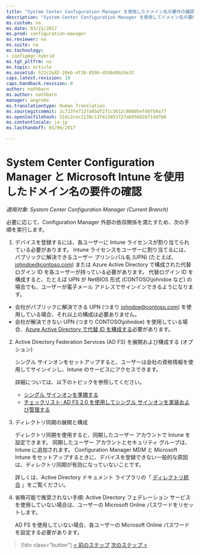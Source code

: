 ```yaml
---
title: "System Center Configuration Manager を使用したドメイン名の要件の確認 | Microsoft Docs"
description: "System Center Configuration Manager を使用してドメイン名の要件を確認します。"
ms.custom: na
ms.date: 03/21/2017
ms.prod: configuration-manager
ms.reviewer: na
ms.suite: na
ms.technology:
- configmgr-hybrid
ms.tgt_pltfrm: na
ms.topic: article
ms.assetid: 522c2e82-20eb-4f38-859b-d55640b24e32
caps.latest.revision: 18
caps.handback.revision: 0
author: nathbarn
ms.author: nathbarn
manager: angrobe
ms.translationtype: Human Translation
ms.sourcegitcommit: 2c723fe7137a95df271c3612c88805efd8fb9a77
ms.openlocfilehash: 51dc2cec2138c13f413853727ab956b2871d47b0
ms.contentlocale: ja-jp
ms.lasthandoff: 03/06/2017

---
```

# <a name="confirm-domain-name-requirements-with-system-center-configuration-manager-and-microsoft-intune"></a>System Center Configuration Manager と Microsoft Intune を使用したドメイン名の要件の確認

*適用対象: System Center Configuration Manager (Current Branch)*

必要に応じて、Configuration Manager 外部の依存関係を満たすため、次の手順を実行します。

1. デバイスを登録するには、各ユーザーに Intune ライセンスが割り当てられている必要があります。 Intune ライセンスをユーザーに割り当てるには、パブリックに解決できるユーザー プリンシパル名 (UPN) (たとえば、johndoe@contoso.com) または Azure Active Directory で構成された代替ログイン ID を各ユーザーが持っている必要があります。 代替ログイン ID を構成すると、たとえば UPN が NetBIOS 形式 (CONTOSO\johndoe など) の場合でも、ユーザーが電子メール アドレスでサインインできるようになります。

  - 会社がパブリックに解決できる UPN (つまり johndoe@contoso.com) を使用している場合、それ以上の構成は必要ありません。
  - 会社が解決できない UPN (つまり CONTOSO\johndoe) を使用している場合、[Azure Active Directory で代替 ID を構成する](https://azure.microsoft.com/documentation/articles/active-directory-aadconnect-get-started-custom/#pages-under-the-section-sync)必要があります。

2.  Active Directory Federation Services (AD FS) を展開および構成する (オプション)

     シングル サインオンをセットアップすると、ユーザーは会社の資格情報を使用してサインインし、Intune のサービスにアクセスできます。

     詳細については、以下のトピックを参照してください。
    -   [シングル サインオンを準備する](http://go.microsoft.com/fwlink/?LinkID=271124)
    -   [チェックリスト: AD FS 2.0 を使用してシングル サインオンを実装および管理する](http://go.microsoft.com/fwlink/?LinkID=271125)

3.  ディレクトリ同期の展開と構成

     ディレクトリ同期を使用すると、同期したユーザー アカウントで Intune を設定できます。 同期したユーザー アカウントとセキュリティ グループは、Intune に追加されます。 Configuration Manager MDM と Microsoft Intune をセットアップするときに、デバイスを登録できない一般的な原因は、ディレクトリ同期が有効になっていないことです。

     詳しくは、Active Directory ドキュメント ライブラリの「 [ディレクトリ統合](http://go.microsoft.com/fwlink/?LinkID=271120) 」をご覧ください。

4.  省略可能で推奨されない手順: Active Directory フェデレーション サービスを使用していない場合は、ユーザーの Microsoft Online パスワードをリセットします。

     AD FS を使用していない場合、各ユーザーの Microsoft Online パスワードを設定する必要があります。

> [!div class="button"]
[< 前のステップ](create-mdm-collection.md)  [次のステップ >](configure-intune-subscription.md)

